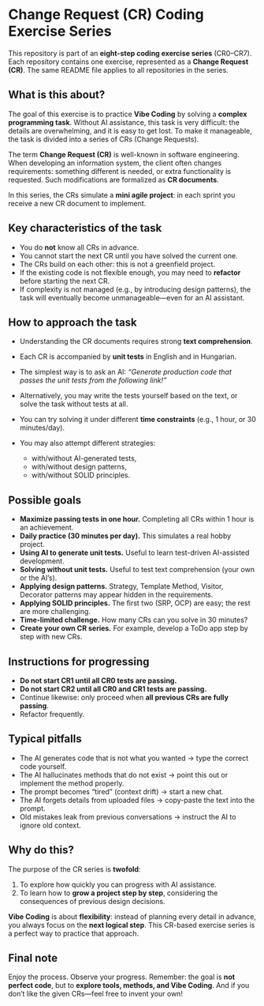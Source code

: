 # Change Request (CR) Coding Exercise Series

This repository is part of an **eight-step coding exercise series** (CR0–CR7).
Each repository contains one exercise, represented as a **Change Request (CR)**.
The same README file applies to all repositories in the series.

## What is this about?

The goal of this exercise is to practice **Vibe Coding** by solving a **complex programming task**.
Without AI assistance, this task is very difficult: the details are overwhelming, and it is easy to get lost.
To make it manageable, the task is divided into a series of CRs (Change Requests).

The term **Change Request (CR)** is well-known in software engineering.
When developing an information system, the client often changes requirements:
something different is needed, or extra functionality is requested.
Such modifications are formalized as **CR documents**.

In this series, the CRs simulate a **mini agile project**: in each sprint you receive a new CR document to implement.

## Key characteristics of the task

* You do **not** know all CRs in advance.
* You cannot start the next CR until you have solved the current one.
* The CRs build on each other: this is not a greenfield project.
* If the existing code is not flexible enough, you may need to **refactor** before starting the next CR.
* If complexity is not managed (e.g., by introducing design patterns), the task will eventually become unmanageable—even for an AI assistant.

## How to approach the task

* Understanding the CR documents requires strong **text comprehension**.
* Each CR is accompanied by **unit tests** in English and in Hungarian.
* The simplest way is to ask an AI:
  *“Generate production code that passes the unit tests from the following link!”*
* Alternatively, you may write the tests yourself based on the text, or solve the task without tests at all.
* You can try solving it under different **time constraints** (e.g., 1 hour, or 30 minutes/day).
* You may also attempt different strategies:

  * with/without AI-generated tests,
  * with/without design patterns,
  * with/without SOLID principles.

## Possible goals

* **Maximize passing tests in one hour.** Completing all CRs within 1 hour is an achievement.
* **Daily practice (30 minutes per day).** This simulates a real hobby project.
* **Using AI to generate unit tests.** Useful to learn test-driven AI-assisted development.
* **Solving without unit tests.** Useful to test text comprehension (your own or the AI’s).
* **Applying design patterns.** Strategy, Template Method, Visitor, Decorator patterns may appear hidden in the requirements.
* **Applying SOLID principles.** The first two (SRP, OCP) are easy; the rest are more challenging.
* **Time-limited challenge.** How many CRs can you solve in 30 minutes?
* **Create your own CR series.** For example, develop a ToDo app step by step with new CRs.

## Instructions for progressing

* **Do not start CR1 until all CR0 tests are passing.**
* **Do not start CR2 until all CR0 and CR1 tests are passing.**
* Continue likewise: only proceed when **all previous CRs are fully passing**.
* Refactor frequently.

## Typical pitfalls

* The AI generates code that is not what you wanted → type the correct code yourself.
* The AI hallucinates methods that do not exist → point this out or implement the method properly.
* The prompt becomes “tired” (context drift) → start a new chat.
* The AI forgets details from uploaded files → copy-paste the text into the prompt.
* Old mistakes leak from previous conversations → instruct the AI to ignore old context.

## Why do this?

The purpose of the CR series is **twofold**:

1. To explore how quickly you can progress with AI assistance.
2. To learn how to **grow a project step by step**, considering the consequences of previous design decisions.

**Vibe Coding** is about **flexibility**: instead of planning every detail in advance, you always focus on the **next logical step**.
This CR-based exercise series is a perfect way to practice that approach.

## Final note

Enjoy the process.
Observe your progress.
Remember: the goal is **not perfect code**, but to **explore tools, methods, and Vibe Coding**.
And if you don’t like the given CRs—feel free to invent your own!

